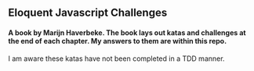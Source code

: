 ## Eloquent Javascript Challenges 

#### A book by Marijn Haverbeke. The book lays out katas and challenges at the end of each chapter. My answers to them are within this repo.  

I am aware these katas have not been completed in a TDD manner. 


